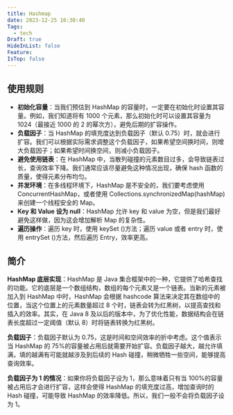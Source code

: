 ```yaml
---
title: Hashmap
date: 2023-12-25 16:30:40
Tags:
  - tech
Draft: true
HideInList: false
Feature: 
IsTop: false
---
```


## 使用规则

- **初始化容量**：当我们预估到 HashMap 的容量时，一定要在初始化时设置其容量。例如，我们知道将有 1000 个元素，那么初始化时可以设置其容量为 1024（最接近 1000 的 2 的幂次方），避免后期的扩容操作。
- **负载因子**：当 HashMap 的填充度达到负载因子（默认 0.75）时，就会进行扩容。我们可以根据实际需求调整这个负载因子，如果希望空间换时间，则增大负载因子；如果希望时间换空间，则减小负载因子。
- **避免使用链表**：在 HashMap 中，当散列碰撞的元素数目过多，会导致链表过长，查询效率下降。我们通常应该尽量避免这种情况出现，确保 hash 函数的质量，使得元素分布均匀。
- **并发环境**：在多线程环境下，HashMap 是不安全的，我们要考虑使用 ConcurrentHashMap，或者使用 Collections.synchronizedMap(hashMap)来创建一个线程安全的 Map。
- **Key 和 Value 设为 null**：HashMap 允许 key 和 value 为空，但是我们最好避免这样做，因为这会增加解析 Map 的复杂性。
- **遍历操作**：遍历 key 时，使用 keySet ()方法；遍历 value 或者 entry 时，使用 entrySet ()方法，然后遍历 Entry，效率更高。

## 简介

**HashMap 底层实现**：HashMap 是 Java 集合框架中的一种，它提供了哈希查找的功能。它的底层是一个数组结构，数组的每个元素又是一个链表。当新的元素被加入到 HashMap 中时，HashMap 会根据 hashcode 算法来决定其在数组中的位置，当这个位置上的元素数量超过 8 个时，链表会转为红黑树，以提高查找和插入的效率。其实，在 Java 8 及以后的版本中，为了优化性能，数据结构会在链表长度超过一定阈值（默认 8）时将链表转换为红黑树。

**负载因子**：负载因子默认为 0.75，这是时间和空间效率的折中考虑。这个值表示当 HashMap 的 75%的容量被占用后就需要开始扩容。负载因子越大，越允许填满，填的越满有可能就越涉及到后续的 Hash 碰撞，稍微牺牲一些空间，能够提高查询效率。

**负载因子为 1 的情况**：如果你将负载因子设为 1，那么意味着只有当 100%的容量被占用后才会进行扩容，这样会使得 HashMap 的填充度过高，增加查询时的 Hash 碰撞，可能导致 HashMap 的效率降低。所以，我们一般不会将负载因子设为 1。

<!--more-->
